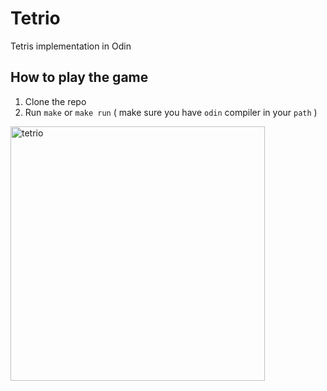 # Tetrio
Tetris implementation in Odin

## How to play the game
1. Clone the repo
2. Run `make` or `make run` ( make sure you have `odin` compiler in your `path` )


<img width="407" alt="tetrio" src="https://github.com/nmsobri/tetrio/assets/3134846/85c1e859-d49a-45cd-b344-9288c464a842">
